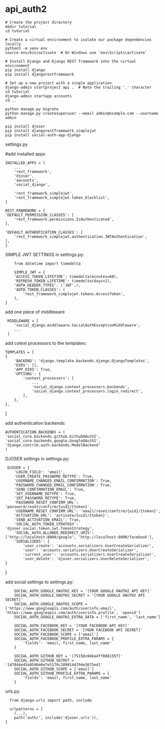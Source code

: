 # api_auth2

    # Create the project directory
    mkdir tutorial
    cd tutorial

    # Create a virtual environment to isolate our package dependencies locally
    python3 -m venv env
    source env/bin/activate  # On Windows use `env\Scripts\activate`

    # Install Django and Django REST framework into the virtual environment
    pip install django
    pip install djangorestframework

    # Set up a new project with a single application
    django-admin startproject api .  # Note the trailing '.' character
    cd tutorial
    django-admin startapp accounts
    cd ..
    
    python manage.py migrate
    python manage.py createsuperuser --email admin@example.com --username admin
    
    pip install djoser
    pip install djangorestframework_simplejwt
    pip install social-auth-app-django
 
settings.py

#add installed apps


    INSTALLED_APPS = [
        ...
        'rest_framework',
        'djoser',
        'aacounts',
        'social_django', 

        'rest_framework_simplejwt',
        'rest_framework_simplejwt.token_blacklist',
    ]    
 
    REST_FRAMEWORK = {
    'DEFAULT_PERMISSION_CLASSES': [
        'rest_framework.permissions.IsAuthenticated',
    ],

    'DEFAULT_AUTHENTICATION_CLASSES': [
        'rest_framework_simplejwt.authentication.JWTAuthentication',
    ],
    }
    
 SIMPLE JWT SETTINGS in settings.py:
 
        from datetime import timedelta

        SIMPLE_JWT = {
        'ACCESS_TOKEN_LIFETIME': timedelta(minutes=60),
        'REFRESH_TOKEN_LIFETIME': timedelta(days=1),
        'AUTH_HEADER_TYPES': ('JWT',),
        'AUTH_TOKEN_CLASSES': (
            'rest_framework_simplejwt.tokens.AccessToken',
        ),
    }
    
    
 add one piece of middleware
 
     MIDDLEWARE = [
        'social_django.middleware.SocialAuthExceptionMiddleware',
        ...
     ]
     
 add cotext processors to the templates:
 
    TEMPLATES = [
    {
        'BACKEND': 'django.template.backends.django.DjangoTemplates',
        'DIRS': [],
        'APP_DIRS': True,
        'OPTIONS': {
            'context_processors': [
                ...
                'social_django.context_processors.backends',
                'social_django.context_processors.login_redirect',
            ],
        },
    },
]

add authentication backends:
    
    AUTHENTICATION_BACKENDS = (
    'social_core.backends.github.GithubOAuth2',
    'social_core.backends.google.GoogleOAuth2',
    'django.contrib.auth.backends.ModelBackend'
    )

DJOSER settings in settings.py:
        
     DJOSER = {
        'LOGIN_FIELD': 'email',
        'USER_CREATE_PASSWORD_RETYPE': True,
        'USERNAME_CHANGED_EMAIL_CONFIRMATION': True,
        'PASSWORD_CHANGED_EMAIL_CONFIRMATION': True,
        'SEND_CONFIRMATION_EMAIL': True,
        'SET_USERNAME_RETYPE': True,
        'SET_PASSWORD_RETYPE': True,
        'PASSWORD_RESET_CONFIRM_URL': 'password/reset/confirm/{uid}/{token}',
        'USERNAME_RESET_CONFIRM_URL': 'email/reset/confirm/{uid}/{token}',
        'ACTIVATION_URL': 'activate/{uid}/{token}',
        'SEND_ACTIVATION_EMAIL': True,
        'SOCIAL_AUTH_TOKEN_STRATEGY': 'djoser.social.token.jwt.TokenStrategy',
        'SOCIAL_AUTH_ALLOWED_REDIRECT_URIS': ['http://localhost:8000/google', 'http://localhost:8000/facebook'],
        'SERIALIZERS': {
            'user_create': 'accounts.serializers.UserCreateSerializer',
            'user': 'accounts.serializers.UserCreateSerializer',
            'current_user': 'accounts.serializers.UserCreateSerializer',
            'user_delete': 'djoser.serializers.UserDeleteSerializer',
    }
}

add social settings to settings.py:

        SOCIAL_AUTH_GOOGLE_OAUTH2_KEY = '[YOUR GOOGLE OAUTH2 API KEY]'
        SOCIAL_AUTH_GOOGLE_OAUTH2_SECRET = '[YOUR GOOGLE OAUTH2 API SECRET]'
        SOCIAL_AUTH_GOOGLE_OAUTH2_SCOPE = ['https://www.googleapis.com/auth/userinfo.email', 'https://www.googleapis.com/auth/userinfo.profile', 'openid']
        SOCIAL_AUTH_GOOGLE_OAUTH2_EXTRA_DATA = ['first_name', 'last_name']

        SOCIAL_AUTH_FACEBOOK_KEY = '[YOUR FACEBOOK API KEY]'
        SOCIAL_AUTH_FACEBOOK_SECRET = '[YOUR FACEBOOK API SECRET]'
        SOCIAL_AUTH_FACEBOOK_SCOPE = ['email']
        SOCIAL_AUTH_FACEBOOK_PROFILE_EXTRA_PARAMS = {
            'fields': 'email, first_name, last_name'
        }

        SOCIAL_AUTH_GITHUB_KEY = '[75158c04ba4ff888155f]'
        SOCIAL_AUTH_GITHUB_SECRET = '[d7844e45a9596e6e7e5170c2898144794e2675ed]'
        SOCIAL_AUTH_GITHUB_SCOPE = ['email']
        SOCIAL_AUTH_GITHUB_PROFILE_EXTRA_PARAMS = {
            'fields': 'email, first_name, last_name'
        }

urls.py:

      from django.urls import path, include  
      
      urlpatterns = [
        (...),
        path('auth/', include('djoser.urls')),
    ]
